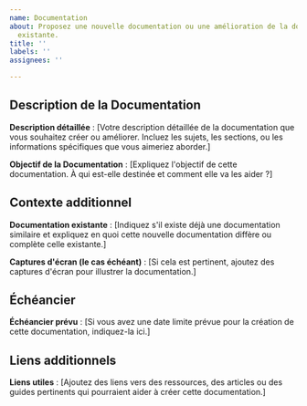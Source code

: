 ```yaml
---
name: Documentation
about: Proposez une nouvelle documentation ou une amélioration de la documentation
  existante.
title: ''
labels: ''
assignees: ''

---
```


## Description de la Documentation

**Description détaillée** :
[Votre description détaillée de la documentation que vous souhaitez créer ou améliorer. Incluez les sujets, les sections, ou les informations spécifiques que vous aimeriez aborder.]

**Objectif de la Documentation** :
[Expliquez l'objectif de cette documentation. À qui est-elle destinée et comment elle va les aider ?]

## Contexte additionnel

**Documentation existante** :
[Indiquez s'il existe déjà une documentation similaire et expliquez en quoi cette nouvelle documentation diffère ou complète celle existante.]

**Captures d'écran (le cas échéant)** :
[Si cela est pertinent, ajoutez des captures d'écran pour illustrer la documentation.]

## Échéancier

**Échéancier prévu** :
[Si vous avez une date limite prévue pour la création de cette documentation, indiquez-la ici.]

## Liens additionnels

**Liens utiles** :
[Ajoutez des liens vers des ressources, des articles ou des guides pertinents qui pourraient aider à créer cette documentation.]
